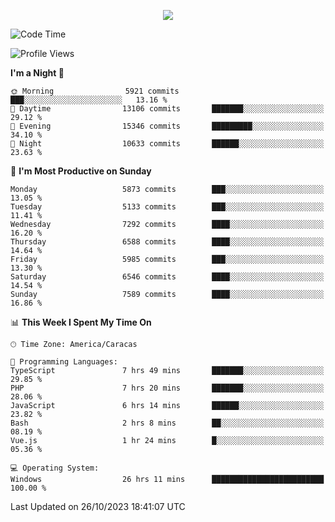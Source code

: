 <p align="center">
  <a href="http://www.github.com/thevacs">
    <img src="https://github-readme-streak-stats.herokuapp.com/?user=thevacs&stroke=ffffff&background=1c1917&ring=0891b2&fire=0891b2&currStreakNum=ffffff&currStreakLabel=0891b2&sideNums=ffffff&sideLabels=ffffff&dates=ffffff&hide_border=true" />
  </a>
</p>

<!--START_SECTION:waka-->
![Code Time](http://img.shields.io/badge/Code%20Time-1%2C820%20hrs%2016%20mins-blue)

![Profile Views](http://img.shields.io/badge/Profile%20Views-0-blue)

**I'm a Night 🦉** 

```text
🌞 Morning                5921 commits        ███░░░░░░░░░░░░░░░░░░░░░░   13.16 % 
🌆 Daytime                13106 commits       ███████░░░░░░░░░░░░░░░░░░   29.12 % 
🌃 Evening                15346 commits       █████████░░░░░░░░░░░░░░░░   34.10 % 
🌙 Night                  10633 commits       ██████░░░░░░░░░░░░░░░░░░░   23.63 % 
```
📅 **I'm Most Productive on Sunday** 

```text
Monday                   5873 commits        ███░░░░░░░░░░░░░░░░░░░░░░   13.05 % 
Tuesday                  5133 commits        ███░░░░░░░░░░░░░░░░░░░░░░   11.41 % 
Wednesday                7292 commits        ████░░░░░░░░░░░░░░░░░░░░░   16.20 % 
Thursday                 6588 commits        ████░░░░░░░░░░░░░░░░░░░░░   14.64 % 
Friday                   5985 commits        ███░░░░░░░░░░░░░░░░░░░░░░   13.30 % 
Saturday                 6546 commits        ████░░░░░░░░░░░░░░░░░░░░░   14.54 % 
Sunday                   7589 commits        ████░░░░░░░░░░░░░░░░░░░░░   16.86 % 
```


📊 **This Week I Spent My Time On** 

```text
🕑︎ Time Zone: America/Caracas

💬 Programming Languages: 
TypeScript               7 hrs 49 mins       ███████░░░░░░░░░░░░░░░░░░   29.85 % 
PHP                      7 hrs 20 mins       ███████░░░░░░░░░░░░░░░░░░   28.06 % 
JavaScript               6 hrs 14 mins       ██████░░░░░░░░░░░░░░░░░░░   23.82 % 
Bash                     2 hrs 8 mins        ██░░░░░░░░░░░░░░░░░░░░░░░   08.19 % 
Vue.js                   1 hr 24 mins        █░░░░░░░░░░░░░░░░░░░░░░░░   05.36 % 

💻 Operating System: 
Windows                  26 hrs 11 mins      █████████████████████████   100.00 % 
```


 Last Updated on 26/10/2023 18:41:07 UTC
<!--END_SECTION:waka-->
